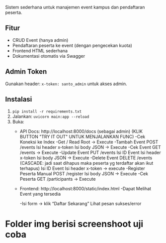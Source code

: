 Sistem sederhana untuk manajemen event kampus dan pendaftaran peserta.

## Fitur
- CRUD Event (hanya admin)
- Pendaftaran peserta ke event (dengan pengecekan kuota)
- Frontend HTML sederhana
- Dokumentasi otomatis via Swagger

## Admin Token
Gunakan header: `x-token: santo_admin` untuk akses admin.

## Instalasi
1. `pip install -r requirements.txt`
2. Jalankan: `uvicorn main:app --reload`
3. Buka:
   - API Docs: http://localhost:8000/docs (sebagai admin) (KLIK BUTTON "TRY IT OUT" UNTUK MENJALANKAN FUNC)
        -Cek Koneksi ke Index
            -Get / Read Root -> Execute
        -Tambah Event
            POST /events
                Isi header x-token
                Isi body JSON -> Execute
        -Cek Event
            GET /events -> Execute
        -Update Event
            PUT /events
                Isi ID Event
                Isi header x-token
                Isi body JSON -> Execute
        -Delete Event
            DELETE /events (CASCADE: jadi saat dihapus maka peserta yg terdaftar akan ikut terhapus)
                Isi ID Event
                Isi header x-token -> execute
        -Register Peserta Manual
            POST /register
                Isi body JSON -> Execute
        -Cek Peserta
            GET /participants → Execute


   - Frontend: http://localhost:8000/static/index.html
        -Dapat Melihat Event yang tersedia

        -Isi form → klik “Daftar Sekarang”
            Lihat pesan sukses/error
        
# Folder img berisi screenshoot uji coba
